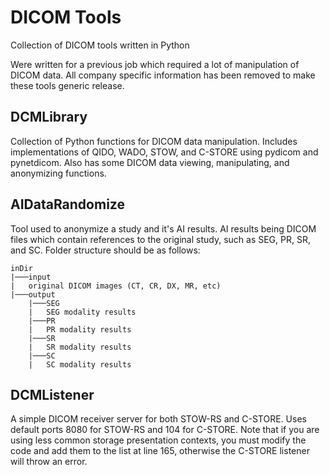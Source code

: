 # DICOM Tools

Collection of DICOM tools written in Python

Were written for a previous job which required a lot of manipulation of DICOM data. All company specific information has been removed to make these tools generic release.

## DCMLibrary

Collection of Python functions for DICOM data manipulation. Includes implementations of QIDO, WADO, STOW, and C-STORE using pydicom and pynetdicom. Also has some DICOM data viewing, manipulating, and anonymizing functions.

## AIDataRandomize

Tool used to anonymize a study and it's AI results. AI results being DICOM files which contain references to the original study, such as SEG, PR, SR, and SC. Folder structure should be as follows:

```
inDir
|───input
|	original DICOM images (CT, CR, DX, MR, etc)
|───output
	|───SEG
	|	SEG modality results
	|───PR
	|	PR modality results
	|───SR
	|	SR modality results
	|───SC
	|	SC modality results

```

## DCMListener

A simple DICOM receiver server for both STOW-RS and C-STORE. Uses default ports 8080 for STOW-RS and 104 for C-STORE. Note that if you are using less common storage presentation contexts, you must modify the code and add them to the list at line 165, otherwise the C-STORE listener will throw an error.
